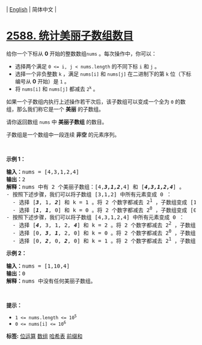 | [English](README_EN.md) | 简体中文 |

# [2588. 统计美丽子数组数目](https://leetcode.cn/problems/count-the-number-of-beautiful-subarrays)
<p>给你一个下标从 <strong>0</strong>&nbsp;开始的整数数组<code>nums</code>&nbsp;。每次操作中，你可以：</p>

<ul>
	<li>选择两个满足&nbsp;<code>0 &lt;= i, j &lt; nums.length</code>&nbsp;的不同下标&nbsp;<code>i</code>&nbsp;和&nbsp;<code>j</code>&nbsp;。</li>
	<li>选择一个非负整数&nbsp;<code>k</code>&nbsp;，满足 <code>nums[i]</code>&nbsp;和 <code>nums[j]</code>&nbsp;在二进制下的第 <code>k</code>&nbsp;位（下标编号从 <strong>0</strong>&nbsp;开始）是 <code>1</code>&nbsp;。</li>
	<li>将 <code>nums[i]</code>&nbsp;和 <code>nums[j]</code>&nbsp;都减去&nbsp;<code>2<sup>k</sup></code>&nbsp;。</li>
</ul>

<p>如果一个子数组内执行上述操作若干次后，该子数组可以变成一个全为 <code>0</code>&nbsp;的数组，那么我们称它是一个 <strong>美丽</strong>&nbsp;的子数组。</p>

<p>请你返回数组 <code>nums</code>&nbsp;中 <strong>美丽子数组</strong>&nbsp;的数目。</p>

<p>子数组是一个数组中一段连续 <strong>非空</strong>&nbsp;的元素序列。</p>

<p>&nbsp;</p>

<p><strong>示例 1：</strong></p>

<pre>
<b>输入：</b>nums = [4,3,1,2,4]
<b>输出：</b>2
<b>解释：</b>nums 中有 2 个美丽子数组：[4,<em><strong>3,1,2</strong></em>,4] 和 [<em><strong>4,3,1,2,4</strong></em>] 。
- 按照下述步骤，我们可以将子数组 [3,1,2] 中所有元素变成 0 ：
  - 选择 [<em><strong>3</strong></em>, 1, <em><strong>2</strong></em>] 和 k = 1 。将 2 个数字都减去 2<sup>1</sup> ，子数组变成 [1, 1, 0] 。
  - 选择 [<em><strong>1</strong></em>, <em><strong>1</strong></em>, 0] 和 k = 0 。将 2 个数字都减去 2<sup>0</sup> ，子数组变成 [0, 0, 0] 。
- 按照下述步骤，我们可以将子数组 [4,3,1,2,4] 中所有元素变成 0 ：
  - 选择 [<em><strong>4</strong></em>, 3, 1, 2, <em><strong>4</strong></em>] 和 k = 2 。将 2 个数字都减去 2<sup>2</sup> ，子数组变成 [0, 3, 1, 2, 0] 。
  - 选择 [0, <em><strong>3</strong></em>, <em><strong>1</strong></em>, 2, 0] 和 k = 0 。将 2 个数字都减去 2<sup>0</sup> ，子数组变成 [0, 2, 0, 2, 0] 。
  - 选择 [0, <em><strong>2</strong></em>, 0, <em><strong>2</strong></em>, 0] 和 k = 1 。将 2 个数字都减去 2<sup>1</sup> ，子数组变成 [0, 0, 0, 0, 0] 。
</pre>

<p><strong>示例 2：</strong></p>

<pre>
<b>输入：</b>nums = [1,10,4]
<b>输出：</b>0
<b>解释：</b>nums 中没有任何美丽子数组。
</pre>

<p>&nbsp;</p>

<p><strong>提示：</strong></p>

<ul>
	<li><code>1 &lt;= nums.length &lt;= 10<sup>5</sup></code></li>
	<li><code>0 &lt;= nums[i] &lt;= 10<sup>6</sup></code></li>
</ul>

**标签:**  [位运算](https://leetcode.cn/tag/bit-manipulation) [数组](https://leetcode.cn/tag/array) [哈希表](https://leetcode.cn/tag/hash-table) [前缀和](https://leetcode.cn/tag/prefix-sum) 